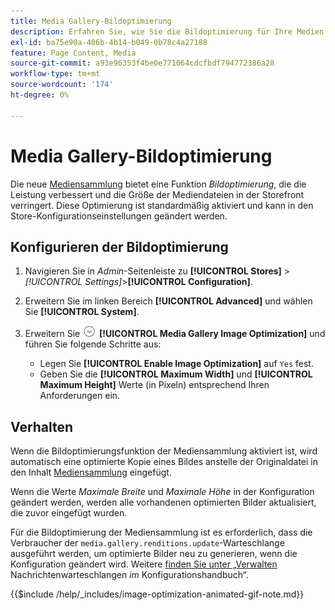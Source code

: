 ```yaml
---
title: Media Gallery-Bildoptimierung
description: Erfahren Sie, wie Sie die Bildoptimierung für Ihre Medien [!DNL Commerce] Assets verwenden.
exl-id: ba75e90a-406b-4b14-b049-0b78c4a27188
feature: Page Content, Media
source-git-commit: a93e96353f4be0e771064cdcfbdf794772386a28
workflow-type: tm+mt
source-wordcount: '174'
ht-degree: 0%

---
```


# Media Gallery-Bildoptimierung

Die neue [Mediensammlung](media-gallery.md) bietet eine Funktion _Bildoptimierung_, die die Leistung verbessert und die Größe der Mediendateien in der Storefront verringert. Diese Optimierung ist standardmäßig aktiviert und kann in den Store-Konfigurationseinstellungen geändert werden.

## Konfigurieren der Bildoptimierung

1. Navigieren Sie in _Admin_-Seitenleiste zu **[!UICONTROL Stores]** > _[!UICONTROL Settings]_>**[!UICONTROL Configuration]**.

1. Erweitern Sie im linken Bereich **[!UICONTROL Advanced]** und wählen Sie **[!UICONTROL System]**.

1. Erweitern Sie ![Erweiterungsauswahl](../assets/icon-display-expand.png) **[!UICONTROL Media Gallery Image Optimization]** und führen Sie folgende Schritte aus:

   - Legen Sie **[!UICONTROL Enable Image Optimization]** auf `Yes` fest.
   - Geben Sie die **[!UICONTROL Maximum Width]** und **[!UICONTROL Maximum Height]** Werte (in Pixeln) entsprechend Ihren Anforderungen ein.

## Verhalten

Wenn die Bildoptimierungsfunktion der Mediensammlung aktiviert ist, wird automatisch eine optimierte Kopie eines Bildes anstelle der Originaldatei in den Inhalt [Mediensammlung](media-gallery.md) eingefügt.

Wenn die Werte _Maximale Breite_ und _Maximale Höhe_ in der Konfiguration geändert werden, werden alle vorhandenen optimierten Bilder aktualisiert, die zuvor eingefügt wurden.

Für die Bildoptimierung der Mediensammlung ist es erforderlich, dass die Verbraucher der `media.gallery.renditions.update`-Warteschlange ausgeführt werden, um optimierte Bilder neu zu generieren, wenn die Konfiguration geändert wird. Weitere [ finden Sie unter „Verwalten ](https://experienceleague.adobe.com/docs/commerce-operations/configuration-guide/message-queues/manage-message-queues.html) Nachrichtenwarteschlangen _im_ Konfigurationshandbuch“.

{{$include /help/_includes/image-optimization-animated-gif-note.md}}
